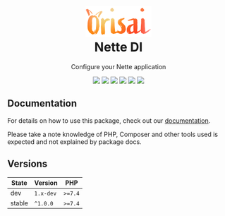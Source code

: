<h1 align="center">
	<img src="https://github.com/orisai/.github/blob/main/images/repo_title.png" alt="Orisai"/>
	<br/>
	Nette DI
</h1>

<p align="center">
    Configure your Nette application
</p>

<p align=center>
  <a href="https://github.com/orisai/nette-di/actions?query=workflow%3Aci"><img src="https://github.com/orisai/nette-di/workflows/ci/badge.svg"></a>
  <a href="https://coveralls.io/r/orisai/nette-di"><img src="https://badgen.net/coveralls/c/github/orisai/nette-di/v1.x?cache=300"></a>
  <a href="https://dashboard.stryker-mutator.io/reports/github.com/orisai/nette-di/v1.x"><img src="https://badge.stryker-mutator.io/github.com/orisai/nette-di/v1.x"></a>
  <a href="https://packagist.org/packages/orisai/nette-di"><img src="https://badgen.net/packagist/dt/orisai/nette-di?cache=3600"></a>
  <a href="https://packagist.org/packages/orisai/nette-di"><img src="https://badgen.net/packagist/v/orisai/nette-di?cache=3600"></a>
  <a href="https://choosealicense.com/licenses/mpl-2.0/"><img src="https://badgen.net/badge/license/MPL-2.0/blue?cache=3600"></a>
<p>

## Documentation

For details on how to use this package, check out our [documentation](docs/README.md).

Please take a note knowledge of PHP, Composer and other tools used is expected and not explained by package docs.

## Versions

| State  | Version      | PHP     |
|--------|--------------|---------|
| dev    | `1.x-dev`    | `>=7.4` |
| stable | `^1.0.0`     | `>=7.4` |
